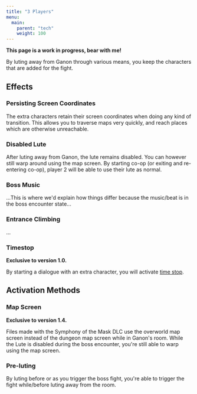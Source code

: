 ```yaml
---
title: "3 Players"
menu:
  main:
    parent: "tech"
    weight: 100
---
```


**This page is a work in progress, bear with me!**

By luting away from Ganon through various means, you keep the characters that are added for the fight.

## Effects

### Persisting Screen Coordinates

The extra characters retain their screen coordinates when doing any kind of transition.
This allows you to traverse maps very quickly, and reach places which are otherwise unreachable.

### Disabled Lute

After luting away from Ganon, the lute remains disabled. You can however still warp around using the map screen.
By starting co-op (or exiting and re-entering co-op), player 2 will be able to use their lute as normal.

### Boss Music

...This is where we'd explain how things differ because the music/beat is in the boss encounter state...

### Entrance Climbing

...

### Timestop
**Exclusive to version 1.0.**

By starting a dialogue with an extra character, you will activate [time stop](/tech/time-stop/).

## Activation Methods

### Map Screen

**Exclusive to version 1.4.**

Files made with the Symphony of the Mask DLC use the overworld map screen instead of the dungeon map screen while in Ganon's room.
While the Lute is disabled during the boss encounter, you're still able to warp using the map screen.

### Pre-luting

By luting before or as you trigger the boss fight, you're able to trigger the fight while/before luting away from the room.
